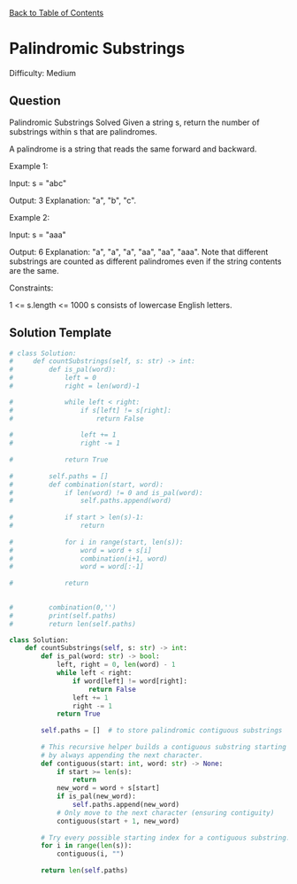 [Back to Table of Contents](../README.md)

# Palindromic Substrings
Difficulty: Medium

## Question
Palindromic Substrings
Solved 
Given a string s, return the number of substrings within s that are palindromes.

A palindrome is a string that reads the same forward and backward.

Example 1:

Input: s = "abc"

Output: 3
Explanation: "a", "b", "c".

Example 2:

Input: s = "aaa"

Output: 6
Explanation: "a", "a", "a", "aa", "aa", "aaa". Note that different substrings are counted as different palindromes even if the string contents are the same.

Constraints:

1 <= s.length <= 1000
s consists of lowercase English letters.

## Solution Template
```python
# class Solution:
#     def countSubstrings(self, s: str) -> int:
#         def is_pal(word):
#             left = 0
#             right = len(word)-1

#             while left < right:
#                 if s[left] != s[right]:
#                     return False
                
#                 left += 1
#                 right -= 1
            
#             return True
        
#         self.paths = []
#         def combination(start, word):
#             if len(word) != 0 and is_pal(word):
#                 self.paths.append(word)
            
#             if start > len(s)-1:
#                 return
            
#             for i in range(start, len(s)):
#                 word = word + s[i]
#                 combination(i+1, word)
#                 word = word[:-1]
            
#             return

        
#         combination(0,'')
#         print(self.paths)
#         return len(self.paths)

class Solution:
    def countSubstrings(self, s: str) -> int:
        def is_pal(word: str) -> bool:
            left, right = 0, len(word) - 1
            while left < right:
                if word[left] != word[right]:
                    return False
                left += 1
                right -= 1
            return True
        
        self.paths = []  # to store palindromic contiguous substrings
        
        # This recursive helper builds a contiguous substring starting at index `start`
        # by always appending the next character.
        def contiguous(start: int, word: str) -> None:
            if start >= len(s):
                return
            new_word = word + s[start]
            if is_pal(new_word):
                self.paths.append(new_word)
            # Only move to the next character (ensuring contiguity)
            contiguous(start + 1, new_word)
        
        # Try every possible starting index for a contiguous substring.
        for i in range(len(s)):
            contiguous(i, "")
        
        return len(self.paths)
```
